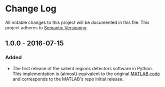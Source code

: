 # Change Log
All notable changes to this project will be documented in this file.
This project adheres to [Semantic Versioning](http://semver.org/). 

## 1.0.0 - 2016-07-15
### Added
- The first release of the salient regions detectors software in Python. This implementation is (almost) equivalent to 
the original [MATLAB code](https://github.com/NLeSC/SalientDetector-matlab) and corresponds to the MATLAB's repo initial release. 
